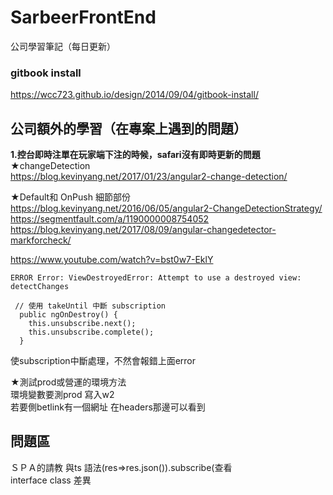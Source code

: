 # SarbeerFrontEnd
公司學習筆記（每日更新）<br />
### gitbook install<br />
https://wcc723.github.io/design/2014/09/04/gitbook-install/<br />

## 公司額外的學習（在專案上遇到的問題）
<strong>1.控台即時注單在玩家端下注的時候，safari沒有即時更新的問題</strong><br />
★changeDetection<br />
https://blog.kevinyang.net/2017/01/23/angular2-change-detection/<br />

★Default和 OnPush 細節部份<br />
https://blog.kevinyang.net/2016/06/05/angular2-ChangeDetectionStrategy/<br />
https://segmentfault.com/a/1190000008754052<br />
https://blog.kevinyang.net/2017/08/09/angular-changedetector-markforcheck/<br />

https://www.youtube.com/watch?v=bst0w7-EklY<br />

```
ERROR Error: ViewDestroyedError: Attempt to use a destroyed view: detectChanges

 // 使用 takeUntil 中斷 subscription
  public ngOnDestroy() {
    this.unsubscribe.next();
    this.unsubscribe.complete();
  }
```

使subscription中斷處理，不然會報錯上面error<br />

★測試prod或營運的環境方法<br />
環境變數要測prod 寫入w2<br />
若要側betlink有一個網址 在headers那邊可以看到<br />

## 問題區
ＳＰＡ的請教 與ts 語法(res=>res.json()).subscribe(查看<br/>
interface class 差異

